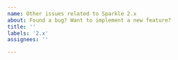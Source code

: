 ```yaml
---
name: Other issues related to Sparkle 2.x
about: Found a bug? Want to implement a new feature?
title: ''
labels: '2.x'
assignees: ''

---
```



